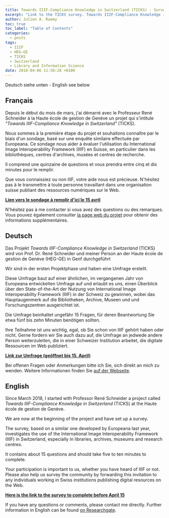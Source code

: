 ```yaml
---
title: Towards IIIF-Compliance Knowledge in Switzerland (TICKS) - Survey
excerpt: "Link to the TICKS survey. Towards IIIF-Compliance Knowledge in Switzerland (TICKS) has been conceived to help Swiss institutions in implementing IIIF-conform solutions and exposing their digital collections in a more flexible, sustainable and interoperable manner through application programming interfaces (APIs)."
author: Julien A. Raemy
toc: true
toc_label: "Table of Contents"
categories:
  - posts
tags:
  - IIIF
  - HEG-GE
  - TICKS
  - Switzerland
  - Library and Information Science
date: 2018-04-06 11:50:28 +0100
---
```


Deutsch siehe unten - English see below

## Français

Depuis le début du mois de mars, j'ai démarré avec le Professeur René Schneider à la Haute école de gestion de Genève un projet qui s'intitule *"Towards IIIF-Compliance Knowledge in Switzerland"* (TICKS).

Nous sommes à la première étape du projet et souhaitons connaître par le biais d'un sondage, basé sur une enquête similaire effectuée par Europeana. Ce sondage nous aider à évaluer l'utilisation du International Image Interoperability Framework (IIIF) en Suisse, en particulier dans les bibliothèques, centres d'archives, musées et centres de recherche.

Il comprend une quinzaine de questions et vous prendra entre cinq et dix minutes pour le remplir. 

Que vous connaissiez ou non IIIF, votre aide nous est précieuse. N'hésitez pas à le transmettre à toute personne travaillant dans une organisation suisse publiant des ressources numériques sur le Web.

[**Lien vers le sondage à remplir d'ici le 15 avril**][survey] 

N'hésitez pas à me contacter si vous avez des questions ou des remarques. Vous pouvez également consulter [la page web du projet][ticks-fr] pour obtenir des informations supplémentaires.

## Deutsch

Das Projekt *Towards IIIF-Compliance Knowledge in Switzerland* (TICKS) wird von Prof. Dr. René Schneider und meiner Person an der Haute école de gestion de Genève (HEG-GE) in Genf durchgeführt

Wir sind in der ersten Projektphase und haben eine Umfrage erstellt. 

Diese Umfrage baut auf einer ähnlichen, im vergangenen Jahr von Europeana entwickelten Umfrage auf und erlaubt es uns, einen Überblick über den State-of-the-Art der Nutzung von International Image Interoperability Framework (IIIF) in der Schweiz zu gewinnen, wobei das Hauptaugenmerk auf die Bibliotheken, Archive, Museen und und Forschungszentren ausgerichtet ist.
 
Die Umfrage beinhaltet ungefähr 15 Fragen, für deren Beantwortung Sie etwa fünf bis zehn Minuten benötigen sollten.
 
Ihre Teilnahme ist uns wichtig, egal, ob Sie schon von IIIF gehört haben oder nicht. Gerne fordern wir Sie auch dazu auf, die Umfrage an jedwede andere Person weiterzuleiten, die in einer Schweizer Institution arbeitet, die digitale Ressourcen im Web publiziert.

[**Link zur Umfrage (geöffnet bis 15. April)**][survey]
 
Bei offenen Fragen oder Anmerkungen bitte ich Sie, sich direkt an mich zu wenden. Weitere Informationen finden Sie [auf der Webseite][ticks-de].


## English

Since March 2018, I started with Professor René Schneider a project called *Towards IIIF-Compliance Knowledge in Switzerland* (TICKS) at the Haute école de gestion de Genève. 

We are now at the beginning of the project and have set up a survey. 

The survey, based on a similar one developed by Europeana last year, investigates the use of the International Image Interoperability Framework (IIIF) in Switzerland, especially in libraries, archives, museums and research centres.

It contains about 15 questions and should take five to ten minutes to complete.

Your participation is important to us, whether you have heard of IIIF or not. Please also help us survey the community by forwarding this invitation to any individuals working in Swiss institutions publishing digital resources on the Web.

[**Here is the link to the survey to complete before April 15**][survey]
 
If you have any questions or comments, please contact me directly. Further information in English can be found [on Researchgate][ticks-en].


[survey]: https://goo.gl/forms/J2fPHaaJdNbLI7Z23 
[ticks-fr]: http://campus.hesge.ch/id_bilingue/projekte/ticks/index_fr.asp
[ticks-de]: http://campus.hesge.ch/id_bilingue/projekte/ticks/default.asp
[ticks-en]: https://www.researchgate.net/project/Towards-IIIF-Compliance-Knowledge-in-Switzerland-TICKS